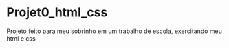 # Projet0_html_css
 Projeto feito para meu sobrinho em um trabalho de escola, exercitando meu html e css
